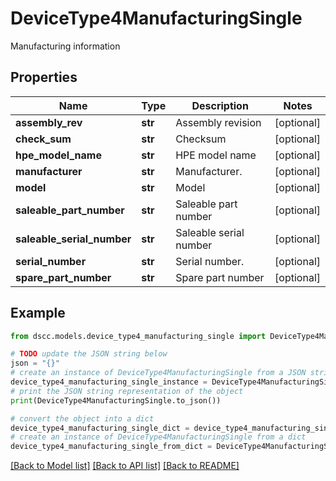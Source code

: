 # DeviceType4ManufacturingSingle

Manufacturing information

## Properties

Name | Type | Description | Notes
------------ | ------------- | ------------- | -------------
**assembly_rev** | **str** | Assembly revision | [optional] 
**check_sum** | **str** | Checksum | [optional] 
**hpe_model_name** | **str** | HPE model name | [optional] 
**manufacturer** | **str** | Manufacturer. | [optional] 
**model** | **str** | Model | [optional] 
**saleable_part_number** | **str** | Saleable part number | [optional] 
**saleable_serial_number** | **str** | Saleable serial number | [optional] 
**serial_number** | **str** | Serial number. | [optional] 
**spare_part_number** | **str** | Spare part number | [optional] 

## Example

```python
from dscc.models.device_type4_manufacturing_single import DeviceType4ManufacturingSingle

# TODO update the JSON string below
json = "{}"
# create an instance of DeviceType4ManufacturingSingle from a JSON string
device_type4_manufacturing_single_instance = DeviceType4ManufacturingSingle.from_json(json)
# print the JSON string representation of the object
print(DeviceType4ManufacturingSingle.to_json())

# convert the object into a dict
device_type4_manufacturing_single_dict = device_type4_manufacturing_single_instance.to_dict()
# create an instance of DeviceType4ManufacturingSingle from a dict
device_type4_manufacturing_single_from_dict = DeviceType4ManufacturingSingle.from_dict(device_type4_manufacturing_single_dict)
```
[[Back to Model list]](../README.md#documentation-for-models) [[Back to API list]](../README.md#documentation-for-api-endpoints) [[Back to README]](../README.md)


